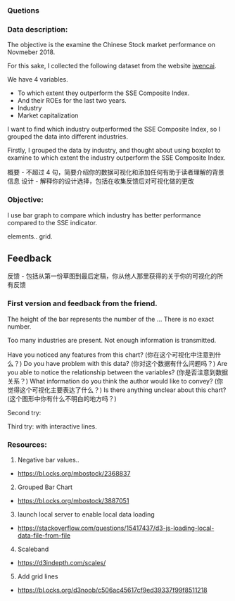 ### Quetions

### Data description:

The objective is the examine the Chinese Stock market performance on Novmeber 2018.

For this sake, I collected the following dataset from the website [iwencai](http://www.iwencai.com).

We have 4 variables.
- To which extent they outperform the SSE Composite Index. 
- And their ROEs for the last two years.
- Industry
- Market capitalization

I want to find which industry outperformed the SSE Composite Index, so I grouped the data into different industries.

Firstly, I grouped the data by industry, and thought about using boxplot to examine to which extent the industry outperform the SSE Composite Index.

概要 - 不超过 4 句，简要介绍你的数据可视化和添加任何有助于读者理解的背景信息
设计 - 解释你的设计选择，包括在收集反馈后对可视化做的更改



### Objective: 

I use bar graph to compare which industry has better performance compared to the SSE indicator.

elements.. 
grid.

## Feedback
反馈 - 包括从第一份草图到最后定稿，你从他人那里获得的关于你的可视化的所有反馈
### First version and feedback from the friend.

The height of the bar represents the number of the ...
There is no exact number.

Too many industries are present. Not enough information is transmitted.

Have you noticed any features from this chart? (你在这个可视化中注意到什么？)
Do you have problem with this data? (你对这个数据有什么问题吗？)
Are you able to notice the relationship between the variables? (你是否注意到数据关系？)
What information do you think the author would like to convey?  (你觉得这个可视化主要表达了什么？)
Is there anything unclear about this chart? (这个图形中你有什么不明白的地方吗？)

Second try:

Third try: with interactive lines.



### Resources:
1. Negative bar values..
  - https://bl.ocks.org/mbostock/2368837
2. Grouped Bar Chart
  - https://bl.ocks.org/mbostock/3887051
3. launch local server to enable local data loading
  - https://stackoverflow.com/questions/15417437/d3-js-loading-local-data-file-from-file
4. Scaleband
  - https://d3indepth.com/scales/
5. Add grid lines
  - https://bl.ocks.org/d3noob/c506ac45617cf9ed39337f99f8511218



